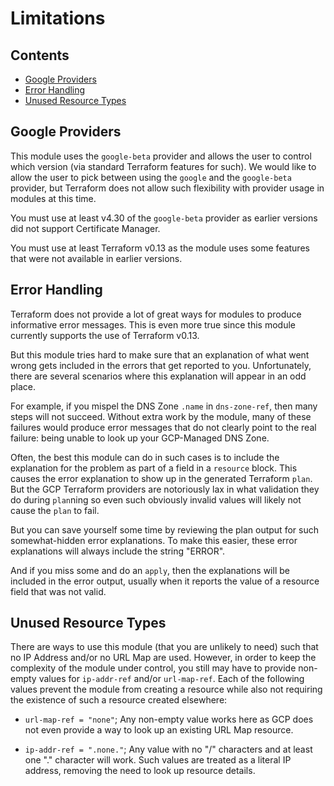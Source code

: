 # Limitations


## Contents

* [Google Providers](#google-providers)
* [Error Handling](#error-handling)
* [Unused Resource Types](#unused-resource-types)


## Google Providers

This module uses the `google-beta` provider and allows the user to control
which version (via standard Terraform features for such).  We would like
to allow the user to pick between using the `google` and the `google-beta`
provider, but Terraform does not allow such flexibility with provider
usage in modules at this time.

You must use at least v4.30 of the `google-beta` provider as earlier
versions did not support Certificate Manager.

You must use at least Terraform v0.13 as the module uses some features
that were not available in earlier versions.


## Error Handling

Terraform does not provide a lot of great ways for modules to produce
informative error messages.  This is even more true since this module
currently supports the use of Terraform v0.13.

But this module tries hard to make sure that an explanation of what went
wrong gets included in the errors that get reported to you.  Unfortunately,
there are several scenarios where this explanation will appear in an odd
place.

For example, if you mispel the DNS Zone `.name` in `dns-zone-ref`, then many
steps will not succeed.  Without extra work by the module, many of these
failures would produce error messages that do not clearly point to the real
failure: being unable to look up your GCP-Managed DNS Zone.

Often, the best this module can do in such cases is to include the
explanation for the problem as part of a field in a `resource` block.  This
causes the error explanation to show up in the generated Terraform `plan`.
But the GCP Terraform providers are notoriously lax in what validation they
do during `plan`ning so even such obviously invalid values will likely not
cause the `plan` to fail.

But you can save yourself some time by reviewing the plan output for such
somewhat-hidden error explanations.  To make this easier, these error
explanations will always include the string "ERROR".

And if you miss some and do an `apply`, then the explanations will be
included in the error output, usually when it reports the value of a
resource field that was not valid.


## Unused Resource Types

There are ways to use this module (that you are unlikely to need) such that
no IP Address and/or no URL Map are used.  However, in order to keep the
complexity of the module under control, you still may have to provide
non-empty values for `ip-addr-ref` and/or `url-map-ref`.  Each of the
following values prevent the module from creating a resource while also
not requiring the existence of such a resource created elsewhere:

* `url-map-ref = "none"`; Any non-empty value works here as GCP does not
  even provide a way to look up an existing URL Map resource.

* `ip-addr-ref = ".none."`; Any value with no "/" characters and at least one
  "." character will work.  Such values are treated as a literal IP address,
  removing the need to look up resource details.


